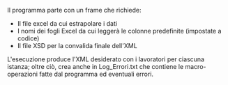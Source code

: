 Il programma parte con un frame che richiede:
-	Il file excel da cui estrapolare i dati
-	I nomi dei fogli Excel da cui leggerà le colonne predefinite (impostate a codice)
-	Il file XSD per la convalida finale dell'XML

L'esecuzione produce l'XML desiderato con i lavoratori per ciascuna istanza;
oltre ciò, crea anche in Log_Errori.txt che contiene le macro-operazioni fatte dal programma ed eventuali errori.
